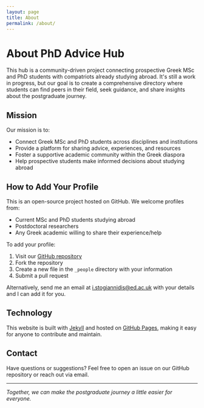 ```yaml
---
layout: page
title: About
permalink: /about/
---
```


# About PhD Advice Hub

This hub is a community-driven project connecting prospective Greek MSc and PhD students with compatriots already studying abroad. It's still a work in progress, but our goal is to create a comprehensive directory where students can find peers in their field, seek guidance, and share insights about the postgraduate journey.

## Mission

Our mission is to:
- Connect Greek MSc and PhD students across disciplines and institutions
- Provide a platform for sharing advice, experiences, and resources
- Foster a supportive academic community within the Greek diaspora
- Help prospective students make informed decisions about studying abroad

## How to Add Your Profile

This is an open-source project hosted on GitHub. We welcome profiles from:
- Current MSc and PhD students studying abroad
- Postdoctoral researchers
- Any Greek academic willing to share their experience/help

To add your profile:
1. Visit our [GitHub repository](https://github.com/stogiannidis/phd-advice-hub)
2. Fork the repository
3. Create a new file in the `_people` directory with your information
4. Submit a pull request

Alternatively, send me an email at [i.stogiannidis@ed.ac.uk](mailto:i.stogiannidis@ed.ac.uk) with your details and I can add it for you.

## Technology

This website is built with [Jekyll](https://jekyllrb.com/) and hosted on [GitHub Pages](https://pages.github.com/), making it easy for anyone to contribute and maintain.

## Contact

Have questions or suggestions? Feel free to open an issue on our GitHub repository or reach out via email.

---

*Together, we can make the postgraduate journey a little easier for everyone.*
